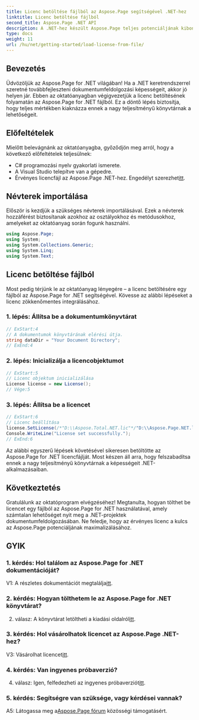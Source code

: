 ```yaml
---
title: Licenc betöltése fájlból az Aspose.Page segítségével .NET-hez
linktitle: Licenc betöltése fájlból
second_title: Aspose.Page .NET API
description: A .NET-hez készült Aspose.Page teljes potenciáljának kibontakoztatásával elsajátítja a licencek fájlokból való betöltésének művészetét. Növelje zökkenőmentesen dokumentumfeldolgozási képességeit.
type: docs
weight: 11
url: /hu/net/getting-started/load-license-from-file/
---
```

## Bevezetés

Üdvözöljük az Aspose.Page for .NET világában! Ha a .NET keretrendszerrel szeretné továbbfejleszteni dokumentumfeldolgozási képességeit, akkor jó helyen jár. Ebben az oktatóanyagban végigvezetjük a licenc betöltésének folyamatán az Aspose.Page for .NET fájlból. Ez a döntő lépés biztosítja, hogy teljes mértékben kiaknázza ennek a nagy teljesítményű könyvtárnak a lehetőségeit.

## Előfeltételek

Mielőtt belevágnánk az oktatóanyagba, győződjön meg arról, hogy a következő előfeltételek teljesülnek:

- C# programozási nyelv gyakorlati ismerete.
- A Visual Studio telepítve van a gépedre.
-  Érvényes licencfájl az Aspose.Page .NET-hez. Engedélyt szerezhet[itt](https://purchase.aspose.com/buy).

## Névterek importálása

Először is kezdjük a szükséges névterek importálásával. Ezek a névterek hozzáférést biztosítanak azokhoz az osztályokhoz és metódusokhoz, amelyeket az oktatóanyag során fogunk használni.

```csharp
using Aspose.Page;
using System;
using System.Collections.Generic;
using System.Linq;
using System.Text;
```

## Licenc betöltése fájlból

Most pedig térjünk le az oktatóanyag lényegére – a licenc betöltésére egy fájlból az Aspose.Page for .NET segítségével. Kövesse az alábbi lépéseket a licenc zökkenőmentes integrálásához.

### 1. lépés: Állítsa be a dokumentumkönyvtárat

```csharp
// ExStart:4
// A dokumentumok könyvtárának elérési útja.
string dataDir = "Your Document Directory";
// ExEnd:4
```

### 2. lépés: Inicializálja a licencobjektumot

```csharp
// ExStart:5
// Licenc objektum inicializálása
License license = new License();
// Vége:5
```

### 3. lépés: Állítsa be a licencet

```csharp
// ExStart:6
// Licenc beállítása
license.SetLicense(/*"D:\\Aspose.Total.NET.lic"*/"D:\\Aspose.Page.NET.lic");
Console.WriteLine("License set successfully.");
// ExEnd:6
```

Az alábbi egyszerű lépések követésével sikeresen betöltötte az Aspose.Page for .NET licencfájlját. Most készen áll arra, hogy felszabadítsa ennek a nagy teljesítményű könyvtárnak a képességeit .NET-alkalmazásaiban.

## Következtetés

Gratulálunk az oktatóprogram elvégzéséhez! Megtanulta, hogyan tölthet be licencet egy fájlból az Aspose.Page for .NET használatával, amely számtalan lehetőséget nyit meg a .NET-projektek dokumentumfeldolgozásában. Ne feledje, hogy az érvényes licenc a kulcs az Aspose.Page potenciáljának maximalizálásához.


## GYIK

### 1. kérdés: Hol találom az Aspose.Page for .NET dokumentációját?

 V1: A részletes dokumentációt megtalálja[itt](https://reference.aspose.com/page/net/).

### 2. kérdés: Hogyan tölthetem le az Aspose.Page for .NET könyvtárat?

 2. válasz: A könyvtárat letöltheti a kiadási oldalról[itt](https://releases.aspose.com/page/net/).

### 3. kérdés: Hol vásárolhatok licencet az Aspose.Page .NET-hez?

 V3: Vásárolhat licencet[itt](https://purchase.aspose.com/buy).

### 4. kérdés: Van ingyenes próbaverzió?

 4. válasz: Igen, felfedezheti az ingyenes próbaverziót[itt](https://releases.aspose.com/).

### 5. kérdés: Segítségre van szüksége, vagy kérdései vannak? 

 A5: Látogassa meg a[Aspose.Page fórum](https://forum.aspose.com/c/page/39) közösségi támogatásért.